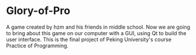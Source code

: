 # Glory-of-Pro
A game created by hzm and his friends in middle school. Now we are going to bring about this game on our computer with a GUI, using Qt to build the user interface. This is the final project of Peking University's course Practice of Programming.  
